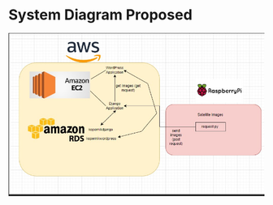 # System Diagram Proposed

![Kopernik System Diagram](https://github.com/emre-serdar/kopernik/blob/main/KopernikSystemDiagram.png)
